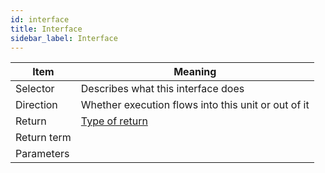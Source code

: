 ```yaml
---
id: interface
title: Interface
sidebar_label: Interface
---
```


|    Item     |                       Meaning                       |
| ----------- | --------------------------------------------------- |
| Selector    | Describes what this interface does                  |
| Direction   | Whether execution flows into this unit or out of it |
| Return      | [Type of return](return.md)                         |
| Return term |                                                     |
| Parameters  |                                                     |